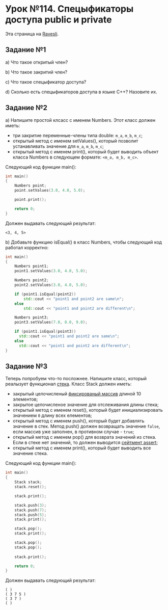 # Урок №114. Спецыфикаторы доступа public и private

Эта страница на <!-- FIX: Link --> [Ravesli]().

## Задание №1

a) Что такое откритый член?

b) Что такое закритий член?

c) Что такое спецыфикатор доступа?

d) Сколько есть спецыфикаторов доступа в языке C++? Назовите их.

## Задание №2

a) Напишите простой клсасс с именем Numbers. Этот класс должен иметь:
  - три закритие переменные-члены типа double: `m_a`, `m_b`, `m_c`;
  - открытый метод с именем setValues(), который позволит устанавливать значение для `m_a`, `m_b`, `m_c`;
  - открытый метод с именем print(), который будет выводить объект класса Numbers в следующем формате: `<m_a, m_b, m_c>`.

Следующий код функции main():

```c++
int main()
{
    Numbers point;
    point.setValues(3.0, 4.0, 5.0);

    point.print();

    return 0;
}
```

Должен выдавать следующий результат:

```
<3, 4, 5>
```

b) Добавьте функцию isEqual() в класс Numbers, чтобы следующий код работал корректно:

```c++
int main()
{
    Numbers point1;
    point1.setValues(3.0, 4.0, 5.0);

    Numbers point2;
    point2.setValues(3.0, 4.0, 5.0);

    if (point1.isEqual(point2))
        std::cout << "point1 and point2 are same\n";
    else
        std::cout << "point1 and point2 are different\n";

    Numbers point3;
    point3.setValues(7.0, 8.0, 9.0);

    if (point1.isEqual(point3))
      std::cout << "point1 and point2 are same\n";
    else
      std::cout << "point1 and point2 are different\n";
}
```

## Задание №3

Теперь попробуем что-то посложнее.
Напишите класс, который реалызует функционал <!-- FIX: Link --> [стека](). Класс Stack должен иметь:
  - закрытый целочисленый <!-- FIX: Link --> [фиксированый массив]() длиной 10 элементов;
  - закрытое целочисленое значение для отслеживания длины стека;
  - открытый метод с именем reset(), который будет инициализировать значением `0` длину всех елементов;
  - открытый метод с именем push(), который будет добавлять значение в стек. Метод push() должен возвращать значение `false`, если массив уже заполнен, в противном случае - `true`;
  - открытый метод с именем pop() для возврата значений из стека. Если в стеке нет значений, то должен выводится <!-- FIX: Link --> [сейтмент assert]();
  - открытый метод с именем print(), который будет выводить все значение стека.

Следующий код функции main():

```c++
int main()
{
    Stack stack;
    stack.reset();

    stack.print();

    stack.push(3);
    stack.push(7);
    stack.push(5);
    stack.print();

    stack.pop();
    stack.print();

    stack.pop();
    stack.pop();
    
    stack.print();

    return 0;
}
```

Должен выдавать следующий результат:

```
( )
( 3 7 5 )
( 3 7 )
( )
```